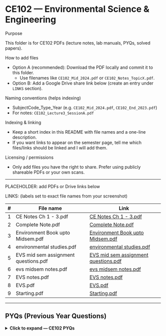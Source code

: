 # CE102 — Environmental Science & Engineering

Purpose

This folder is for CE102 PDFs (lecture notes, lab manuals, PYQs, solved papers).

How to add files

- Option A (recommended): Download the PDF locally and commit it to this folder.
  - Use filenames like `CE102_Mid_2024.pdf` or `CE102_Notes_TopicX.pdf`.
- Option B: Add a Google Drive share link below (create an entry under `LINKS` section).

Naming conventions (helps indexing)

- SubjectCode_Type_Year (e.g. `CE102_Mid_2024.pdf`, `CE102_End_2023.pdf`)
- For notes: `CE102_Lecture3_SessionA.pdf`

Indexing & linking

- Keep a short index in this README with file names and a one-line description.
- If you want links to appear on the semester page, tell me which files/links should be linked and I will add them.

Licensing / permissions

- Only add files you have the right to share. Prefer using publicly shareable PDFs or your own scans.

---

PLACEHOLDER: add PDFs or Drive links below

LINKS: (labels set to exact file names from your screenshot)

| # | File name | Link |
|---:|---|---|
| 1 | CE Notes Ch 1 - 3.pdf | [CE Notes Ch 1 - 3.pdf](https://drive.google.com/open?id=1cI_jx4cSGFSNubHWlGd7zUmEA98kfboB&usp=drive_copy) |
| 2 | Complete Note.pdf | [Complete Note.pdf](https://drive.google.com/open?id=1pAOUle1FFF_JU4pCW4VRYTgz_dpnRpea&usp=drive_copy) |
| 3 | Environment Book upto Midsem.pdf | [Environment Book upto Midsem.pdf](https://drive.google.com/open?id=1SWbuWa9B960UOyPvAkS1yODOF-iQu2n8&usp=drive_copy) |
| 4 | environmental studies.pdf | [environmental studies.pdf](https://drive.google.com/open?id=1RVh8nxW4nJjfDHCI1Ovq6eNh3OG82wLH&usp=drive_copy) |
| 5 | EVS mid sem assignment questions.pdf | [EVS mid sem assignment questions.pdf](https://drive.google.com/open?id=1ZhAHxJ21eq3bJQiGDNnqUNn1LxEYZ2TQ&usp=drive_copy) |
| 6 | evs midsem notes.pdf | [evs midsem notes.pdf](https://drive.google.com/open?id=16ur3gBBCXG3rHnWx4tZlARje-Ir86Dfr&usp=drive_copy) |
| 7 | EVS notes.pdf | [EVS notes.pdf](https://drive.google.com/open?id=1U_P0NimsFT6PsyILPUPM024MWnGkjSwx&usp=drive_copy) |
| 8 | EVS.pdf | [EVS.pdf](https://drive.google.com/open?id=1N4CQon5aFLqSNPwXTsmHhD1rJbAkQz59&usp=drive_copy) |
| 9 | Starting.pdf | [Starting.pdf](https://drive.google.com/open?id=1U0F_VLkGUnyGFy5OMSYbYH7FY3GNV-Yp&usp=drive_copy) |



---

## PYQs (Previous Year Questions)

<details>
<summary><strong>Click to expand — CE102 PYQs</strong></summary>

Organize CE102 PYQs inside this folder in `PYQs/CE102/` (recommended).

<details>
<summary><em>Midsem</em></summary>

- Example filename: `CE102_Mid_2024.pdf`
- Place scanned midsem papers or downloaded PDFs here.

</details>

<details>
<summary><em>Endsem</em></summary>

- Example filename: `CE102_End_2023.pdf`

</details>

<details>
<summary><em>Minors / Quizzes</em></summary>

- Example filename: `CE102_Minor1_2024.pdf`

</details>

</details>



